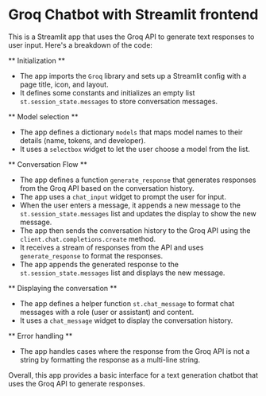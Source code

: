 # Groq Chatbot with Streamlit frontend 

This is a Streamlit app that uses the Groq API to generate text responses to user input. Here's a breakdown of the code:

** Initialization **

* The app imports the `Groq` library and sets up a Streamlit config with a page title, icon, and layout.
* It defines some constants and initializes an empty list `st.session_state.messages` to store conversation messages.

** Model selection **

* The app defines a dictionary `models` that maps model names to their details (name, tokens, and developer).
* It uses a `selectbox` widget to let the user choose a model from the list.

** Conversation Flow **

* The app defines a function `generate_response` that generates responses from the Groq API based on the conversation history.
* The app uses a `chat_input` widget to prompt the user for input.
* When the user enters a message, it appends a new message to the `st.session_state.messages` list and updates the display to show the new message.
* The app then sends the conversation history to the Groq API using the `client.chat.completions.create` method.
* It receives a stream of responses from the API and uses `generate_response` to format the responses.
* The app appends the generated response to the `st.session_state.messages` list and displays the new message.

** Displaying the conversation **

* The app defines a helper function `st.chat_message` to format chat messages with a role (user or assistant) and content.
* It uses a `chat_message` widget to display the conversation history.

** Error handling **

* The app handles cases where the response from the Groq API is not a string by formatting the response as a multi-line string.

Overall, this app provides a basic interface for a text generation chatbot that uses the Groq API to generate responses.